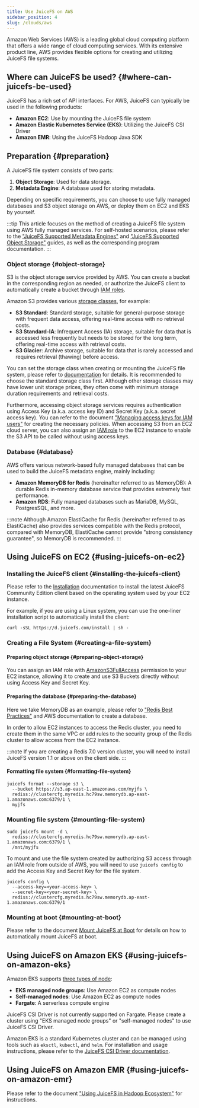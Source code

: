 ```yaml
---
title: Use JuiceFS on AWS
sidebar_position: 4
slug: /clouds/aws
---
```


Amazon Web Services (AWS) is a leading global cloud computing platform that offers a wide range of cloud computing services. With its extensive product line, AWS provides flexible options for creating and utilizing JuiceFS file systems.

## Where can JuiceFS be used? {#where-can-juicefs-be-used}

JuiceFS has a rich set of API interfaces. For AWS, JuiceFS can typically be used in the following products:

- **Amazon EC2**: Use by mounting the JuiceFS file system
- **Amazon Elastic Kubernetes Service (EKS)**: Utilizing the JuiceFS CSI Driver
- **Amazon EMR**: Using the JuiceFS Hadoop Java SDK

## Preparation {#preparation}

A JuiceFS file system consists of two parts:

1. **Object Storage**: Used for data storage.
2. **Metadata Engine**: A database used for storing metadata.

Depending on specific requirements, you can choose to use fully managed databases and S3 object storage on AWS, or deploy them on EC2 and EKS by yourself.

:::tip
This article focuses on the method of creating a JuiceFS file system using AWS fully managed services. For self-hosted scenarios, please refer to the ["JuiceFS Supported Metadata Engines"](../reference/how_to_set_up_metadata_engine.md) and ["JuiceFS Supported Object Storage"](../reference/how_to_set_up_object_storage.md) guides, as well as the corresponding program documentation.
:::

### Object storage {#object-storage}

S3 is the object storage service provided by AWS. You can create a bucket in the corresponding region as needed, or authorize the JuiceFS client to automatically create a bucket through [IAM roles](../reference/how_to_set_up_object_storage.md#aksk).

Amazon S3 provides various [storage classes](https://docs.aws.amazon.com/AmazonS3/latest/userguide/storage-class-intro.html), for example:

- **S3 Standard**: Standard storage, suitable for general-purpose storage with frequent data access, offering real-time access with no retrieval costs.
- **S3 Standard-IA**: Infrequent Access (IA) storage, suitable for data that is accessed less frequently but needs to be stored for the long term, offering real-time access with retrieval costs.
- **S3 Glacier**: Archive storage, suitable for data that is rarely accessed and requires retrieval (thawing) before access.

You can set the storage class when creating or mounting the JuiceFS file system, please refer to [documentation](../reference/how_to_set_up_object_storage.md#storage-class) for details. It is recommended to choose the standard storage class first. Although other storage classes may have lower unit storage prices, they often come with minimum storage duration requirements and retrieval costs.

Furthermore, accessing object storage services requires authentication using Access Key (a.k.a. access key ID) and Secret Key (a.k.a. secret access key). You can refer to the document ["Managing access keys for IAM users"](https://docs.aws.amazon.com/IAM/latest/UserGuide/id_credentials_access-keys.html) for creating the necessary policies. When accessing S3 from an EC2 cloud server, you can also assign an [IAM role](https://docs.aws.amazon.com/IAM/latest/UserGuide/id_roles.html) to the EC2 instance to enable the S3 API to be called without using access keys.

### Database {#database}

AWS offers various network-based fully managed databases that can be used to build the JuiceFS metadata engine, mainly including:

- **Amazon MemoryDB for Redis** (hereinafter referred to as MemoryDB): A durable Redis in-memory database service that provides extremely fast performance.
- **Amazon RDS**: Fully managed databases such as MariaDB, MySQL, PostgresSQL, and more.

:::note
Although Amazon ElastiCache for Redis (hereinafter referred to as ElastiCache) also provides services compatible with the Redis protocol, compared with MemoryDB, ElastiCache cannot provide "strong consistency guarantee", so MemoryDB is recommended.
:::

## Using JuiceFS on EC2 {#using-juicefs-on-ec2}

### Installing the JuiceFS client {#installing-the-juicefs-client}

Please refer to the [Installation](../getting-started/installation.md) documentation to install the latest JuiceFS Community Edition client based on the operating system used by your EC2 instance.

For example, if you are using a Linux system, you can use the one-liner installation script to automatically install the client:

```shell
curl -sSL https://d.juicefs.com/install | sh -
```

### Creating a File System {#creating-a-file-system}

#### Preparing object storage {#preparing-object-storage}

You can assign an IAM role with [AmazonS3FullAccess](https://docs.aws.amazon.com/AmazonS3/latest/userguide/security-iam-awsmanpol.html#security-iam-awsmanpol-amazons3fullaccess) permission to your EC2 instance, allowing it to create and use S3 Buckets directly without using Access Key and Secret Key.

#### Preparing the database {#preparing-the-database}

Here we take MemoryDB as an example, please refer to ["Redis Best Practices"](../administration/metadata/redis_best_practices.md) and AWS documentation to create a database.

In order to allow EC2 instances to access the Redis cluster, you need to create them in the same VPC or add rules to the security group of the Redis cluster to allow access from the EC2 instance.

:::note
If you are creating a Redis 7.0 version cluster, you will need to install JuiceFS version 1.1 or above on the client side.
:::

#### Formatting file system {#formatting-file-system}

```shell
juicefs format --storage s3 \
  --bucket https://s3.ap-east-1.amazonaws.com/myjfs \
  rediss://clustercfg.myredis.hc79sw.memorydb.ap-east-1.amazonaws.com:6379/1 \
  myjfs
```

### Mounting file system {#mounting-file-system}

```shell
sudo juicefs mount -d \
  rediss://clustercfg.myredis.hc79sw.memorydb.ap-east-1.amazonaws.com:6379/1 \
  /mnt/myjfs
```

To mount and use the file system created by authorizing S3 access through an IAM role from outside of AWS, you will need to use `juicefs config` to add the Access Key and Secret Key for the file system.

```shell
juicefs config \
  --access-key=<your-access-key> \
  --secret-key=<your-secret-key> \
  rediss://clustercfg.myredis.hc79sw.memorydb.ap-east-1.amazonaws.com:6379/1
```

### Mounting at boot {#mounting-at-boot}

Please refer to the document [Mount JuiceFS at Boot](../administration/mount_at_boot.md) for details on how to automatically mount JuiceFS at boot.

## Using JuiceFS on Amazon EKS {#using-juicefs-on-amazon-eks}

Amazon EKS supports [three types of node](https://docs.aws.amazon.com/eks/latest/userguide/eks-compute.html):

- **EKS managed node groups**: Use Amazon EC2 as compute nodes
- **Self-managed nodes**: Use Amazon EC2 as compute nodes
- **Fargate**: A serverless compute engine

JuiceFS CSI Driver is not currently supported on Fargate. Please create a cluster using "EKS managed node groups" or "self-managed nodes" to use JuiceFS CSI Driver.

Amazon EKS is a standard Kubernetes cluster and can be managed using tools such as `eksctl`, `kubectl`, and `helm`. For installation and usage instructions, please refer to the [JuiceFS CSI Driver documentation](/docs/csi/introduction).

## Using JuiceFS on Amazon EMR {#using-juicefs-on-amazon-emr}

Please refer to the document ["Using JuiceFS in Hadoop Ecosystem"](../deployment/hadoop_java_sdk.md) for instructions.
